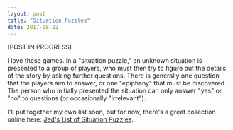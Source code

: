 ```yaml
---
layout: post
title: "Situation Puzzles"
date: 2017-08-22
---
```


\[POST IN PROGRESS\]

I love these games. In a "situation puzzle," an unknown situation is presented to a group of players, who must then try to figure out the details of the story by asking further questions. There is generally one question that the players aim to answer, or one "epiphany" that must be discovered. The person who initially presented the situation can only answer "yes" or "no" to questions (or occasionally "irrelevant").

I'll put together my own list soon, but for now, there's a great collection online here: [Jed's List of Situation Puzzles](http://www.kith.org/logos/things/sitpuz/situations.html).